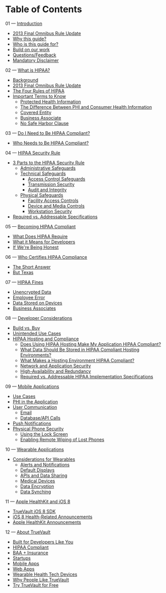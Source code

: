 # Table of Contents

01 — [Introduction](https://github.com/truevault/hipaa-compliance-developers-guide/blob/master/01%20Introduction.md)
+ [2013 Final Omnibus Rule Update](https://github.com/truevault/hipaa-compliance-developers-guide/blob/master/01%20Introduction.md#2013-final-omnibus-rule-update)
+ [Why this guide?](https://github.com/truevault/hipaa-compliance-developers-guide/blob/master/01%20Introduction.md#why-this-guide)
+ [Who is this guide for?](https://github.com/truevault/hipaa-compliance-developers-guide/blob/master/01%20Introduction.md#who-is-this-guide-for)
+ [Build on our work](https://github.com/truevault/hipaa-compliance-developers-guide/blob/master/01%20Introduction.md#build-on-our-work)
+ [Questions/Feedback](https://github.com/truevault/hipaa-compliance-developers-guide/blob/master/01%20Introduction.md#questionsfeedback)
+ [Mandatory Disclaimer](https://github.com/truevault/hipaa-compliance-developers-guide/blob/master/01%20Introduction.md#mandatory-disclaimer)

02 — [What is HIPAA?](https://github.com/truevault/hipaa-compliance-developers-guide/blob/master/02%20What%20is%20HIPAA%3F.md)
+ [Background](https://github.com/truevault/hipaa-compliance-developers-guide/blob/master/02%20What%20is%20HIPAA%3F.md#background)
+ [2013 Final Omnibus Rule Update](https://github.com/truevault/hipaa-compliance-developers-guide/blob/master/02%20What%20is%20HIPAA%3F.md#2013-final-omnibus-rule-update)
+ [The Four Rules of HIPAA](https://github.com/truevault/hipaa-compliance-developers-guide/blob/master/02%20What%20is%20HIPAA%3F.md#the-four-rules-of-hipaa)
+ [Important Terms to Know](https://github.com/truevault/hipaa-compliance-developers-guide/blob/master/02%20What%20is%20HIPAA%3F.md#important-terms-to-know)
  + [Protected Health Information](https://github.com/truevault/hipaa-compliance-developers-guide/blob/master/02%20What%20is%20HIPAA%3F.md#protected-health-information-phi)
  + [The Difference Between PHI and Consumer Health Information](https://github.com/truevault/hipaa-compliance-developers-guide/blob/master/02%20What%20is%20HIPAA%3F.md#the-difference-between-protected-health-information-and-consumer-health-information)
  + [Covered Entity](https://github.com/truevault/hipaa-compliance-developers-guide/blob/master/02%20What%20is%20HIPAA%3F.md#covered-entity)
  + [Business Associate](https://github.com/truevault/hipaa-compliance-developers-guide/blob/master/02%20What%20is%20HIPAA%3F.md#business-associate)
  + [No Safe Harbor Clause](https://github.com/truevault/hipaa-compliance-developers-guide/blob/master/02%20What%20is%20HIPAA%3F.md#no-safe-harbor-clause)

03 — [Do I Need to Be HIPAA Compliant?](https://github.com/truevault/hipaa-compliance-developers-guide/blob/master/03%20Do%20I%20Need%20to%20Be%20HIPAA%20Compliant%3F.md)
+ [Who Needs to Be HIPAA Compliant?](https://github.com/truevault/hipaa-compliance-developers-guide/blob/master/03%20Do%20I%20Need%20to%20Be%20HIPAA%20Compliant%3F.md#who-needs-to-be-hipaa-compliant)

04 — [HIPAA Security Rule](https://github.com/truevault/hipaa-compliance-developers-guide/blob/master/04%20HIPAA%20Security%20Rule.md)
+ [3 Parts to the HIPAA Security Rule](https://github.com/truevault/hipaa-compliance-developers-guide/blob/master/04%20HIPAA%20Security%20Rule.md#3-parts-to-the-hipaa-security-rule)
  + [Administrative Safeguards](https://github.com/truevault/hipaa-compliance-developers-guide/blob/master/04%20HIPAA%20Security%20Rule.md#administrative-safeguards)
  + [Technical Safeguards](https://github.com/truevault/hipaa-compliance-developers-guide/blob/master/04%20HIPAA%20Security%20Rule.md#technical-safeguards)
    + [Access Control Safeguards](https://github.com/truevault/hipaa-compliance-developers-guide/blob/master/04%20HIPAA%20Security%20Rule.md#access-control-requirements)
    + [Transmission Security](https://github.com/truevault/hipaa-compliance-developers-guide/blob/master/04%20HIPAA%20Security%20Rule.md#transmission-security)
    + [Audit and Integrity](https://github.com/truevault/hipaa-compliance-developers-guide/blob/master/04%20HIPAA%20Security%20Rule.md#audit-and-integrity)
  + [Physical Safeguards](https://github.com/truevault/hipaa-compliance-developers-guide/blob/master/04%20HIPAA%20Security%20Rule.md#physical-safeguards)
    + [Facility Access Controls](https://github.com/truevault/hipaa-compliance-developers-guide/blob/master/04%20HIPAA%20Security%20Rule.md#facility-access-controls)
    + [Device and Media Controls](https://github.com/truevault/hipaa-compliance-developers-guide/blob/master/04%20HIPAA%20Security%20Rule.md#device-and-media-controls)
    + [Workstation Security](https://github.com/truevault/hipaa-compliance-developers-guide/blob/master/04%20HIPAA%20Security%20Rule.md#workstation-security)
+ [Required vs. Addressable Specifications](https://github.com/truevault/hipaa-compliance-developers-guide/blob/master/04%20HIPAA%20Security%20Rule.md#required-vs-addressable-specifications)

05 — [Becoming HIPAA Compliant](https://github.com/truevault/hipaa-compliance-developers-guide/blob/master/05%20Becoming%20HIPAA%20Compliant.md)
+ [What Does HIPAA Require](https://github.com/truevault/hipaa-compliance-developers-guide/blob/master/05%20Becoming%20HIPAA%20Compliant.md#what-does-hipaa-require)
+ [What it Means for Developers](https://github.com/truevault/hipaa-compliance-developers-guide/blob/master/05%20Becoming%20HIPAA%20Compliant.md#what-it-means-for-developers)
+ [If We're Being Honest](https://github.com/truevault/hipaa-compliance-developers-guide/blob/master/05%20Becoming%20HIPAA%20Compliant.md#if-were-being-honest)

06 — [Who Certifies HIPAA Compliance](https://github.com/truevault/hipaa-compliance-developers-guide/blob/master/06%20Who%20Certifies%20HIPAA%20Compliance%3F.md)
+ [The Short Answer](https://github.com/truevault/hipaa-compliance-developers-guide/blob/master/06%20Who%20Certifies%20HIPAA%20Compliance%3F.md#the-short-answer-is-no-one)
+ [But Texas](https://github.com/truevault/hipaa-compliance-developers-guide/blob/master/06%20Who%20Certifies%20HIPAA%20Compliance%3F.md#but-texas)

07 — [HIPAA Fines](https://github.com/truevault/hipaa-compliance-developers-guide/blob/master/07%20HIPAA%20Fines.md)
+ [Unencrypted Data](https://github.com/truevault/hipaa-compliance-developers-guide/blob/master/07%20HIPAA%20Fines.md#unencrypted-data)
+ [Employee Error](https://github.com/truevault/hipaa-compliance-developers-guide/blob/master/07%20HIPAA%20Fines.md#employee-error)
+ [Data Stored on Devices](https://github.com/truevault/hipaa-compliance-developers-guide/blob/master/07%20HIPAA%20Fines.md#data-stored-on-devices)
+ [Business Associates](https://github.com/truevault/hipaa-compliance-developers-guide/blob/master/07%20HIPAA%20Fines.md#business-associates)

08 — [Developer Considerations](https://github.com/truevault/hipaa-compliance-developers-guide/blob/master/08%20Developer%20Considerations.md)
+ [Build vs. Buy](https://github.com/truevault/hipaa-compliance-developers-guide/blob/master/08%20Developer%20Considerations.md#build-vs-buy)
+ [Unintended Use Cases](https://github.com/truevault/hipaa-compliance-developers-guide/blob/master/08%20Developer%20Considerations.md#unintended-use-cases)
+ [HIPAA Hosting and Compliance](https://github.com/truevault/hipaa-compliance-developers-guide/blob/master/08%20Developer%20Considerations.md#hipaa-hosting-and-compliance)
  + [Does Using HIPAA Hosting Make My Application HIPAA Compliant?](https://github.com/truevault/hipaa-compliance-developers-guide/blob/master/08%20Developer%20Considerations.md#does-using-hipaa-hosting-make-my-application-hipaa-compliant)
  + [What Data Should Be Stored in HIPAA Compliant Hosting Environments?](https://github.com/truevault/hipaa-compliance-developers-guide/blob/master/08%20Developer%20Considerations.md#what-data-should-be-stored-in-hipaa-compliant-hosting-environments)
  + [What Makes a Hosting Environment HIPAA Compliant?](https://github.com/truevault/hipaa-compliance-developers-guide/blob/master/08%20Developer%20Considerations.md#what-makes-a-hosting-environment-hipaa-compliant)
  + [Network and Application Security](https://github.com/truevault/hipaa-compliance-developers-guide/blob/master/08%20Developer%20Considerations.md#network-and-application-security)
  + [High-Availability and Redundancy](https://github.com/truevault/hipaa-compliance-developers-guide/blob/master/08%20Developer%20Considerations.md#high-availability-and-redundancy)
  + [Required vs. Addressable HIPAA Implementation Specifications](https://github.com/truevault/hipaa-compliance-developers-guide/blob/master/08%20Developer%20Considerations.md#required-vs-addressable-hipaa-implementation-specifications)

09 — [Mobile Applications](https://github.com/truevault/hipaa-compliance-developers-guide/blob/master/09%20Mobile%20Applications.md)
+ [Use Cases](https://github.com/truevault/hipaa-compliance-developers-guide/blob/master/09%20Mobile%20Applications.md#use-cases)
+ [PHI in the Application](https://github.com/truevault/hipaa-compliance-developers-guide/blob/master/09%20Mobile%20Applications.md#phi-in-the-application)
+ [User Communication](https://github.com/truevault/hipaa-compliance-developers-guide/blob/master/09%20Mobile%20Applications.md#user-communication)
  + [Email](https://github.com/truevault/hipaa-compliance-developers-guide/blob/master/09%20Mobile%20Applications.md#email)
  + [Database/API Calls](https://github.com/truevault/hipaa-compliance-developers-guide/blob/master/09%20Mobile%20Applications.md#databaseapi-calls)
+ [Push Notifications](https://github.com/truevault/hipaa-compliance-developers-guide/blob/master/09%20Mobile%20Applications.md#push-notifications)
+ [Physical Phone Security](https://github.com/truevault/hipaa-compliance-developers-guide/blob/master/09%20Mobile%20Applications.md#physical-phone-security)
  + [Using the Lock Screen](https://github.com/truevault/hipaa-compliance-developers-guide/blob/master/09%20Mobile%20Applications.md#using-the-lock-screen)
  + [Enabling Remote Wiping of Lost Phones](https://github.com/truevault/hipaa-compliance-developers-guide/blob/master/09%20Mobile%20Applications.md#enabling-remote-wiping-of-lost-phones)

10 — [Wearable Applications](https://github.com/truevault/hipaa-compliance-developers-guide/blob/master/10%20Wearable%20Applications.md)
+ [Considerations for Wearables](https://github.com/truevault/hipaa-compliance-developers-guide/blob/master/10%20Wearable%20Applications.md#considerations-for-wearables)
  + [Alerts and Notifications](https://github.com/truevault/hipaa-compliance-developers-guide/blob/master/10%20Wearable%20Applications.md#alerts-and-notifications)
  + [Default Displays](https://github.com/truevault/hipaa-compliance-developers-guide/blob/master/10%20Wearable%20Applications.md#default-displays)
  + [APIs and Data Sharing](https://github.com/truevault/hipaa-compliance-developers-guide/blob/master/10%20Wearable%20Applications.md#apis-and-data-sharing)
  + [Medical Devices](https://github.com/truevault/hipaa-compliance-developers-guide/blob/master/10%20Wearable%20Applications.md#medical-devices)
  + [Data Encryption](https://github.com/truevault/hipaa-compliance-developers-guide/blob/master/10%20Wearable%20Applications.md#data-encryption)
  + [Data Synching](https://github.com/truevault/hipaa-compliance-developers-guide/blob/master/10%20Wearable%20Applications.md#data-synching)

11 — [Apple HealthKit and iOS 8](https://github.com/truevault/hipaa-compliance-developers-guide/blob/master/11%20Apple%20HealthKit%20and%20iOS%208.md)
+ [TrueVault iOS 8 SDK](https://github.com/truevault/hipaa-compliance-developers-guide/blob/master/11%20Apple%20HealthKit%20and%20iOS%208.md#truevault-ios-8-sdk)
+ [iOS 8 Health-Related Announcements](https://github.com/truevault/hipaa-compliance-developers-guide/blob/master/11%20Apple%20HealthKit%20and%20iOS%208.md#ios-8-health-related-announcements)
+ [Apple HealthKit Announcements](https://github.com/truevault/hipaa-compliance-developers-guide/blob/master/11%20Apple%20HealthKit%20and%20iOS%208.md#apple-healthkit-announcements)

12 — [About TrueVault](https://github.com/truevault/hipaa-compliance-developers-guide/blob/master/12%20About%20TrueVault.md)
+ [Built for Developers Like You](https://github.com/truevault/hipaa-compliance-developers-guide/blob/master/12%20About%20TrueVault.md#built-for-developers-like-you)
+ [HIPAA Compliant](https://github.com/truevault/hipaa-compliance-developers-guide/blob/master/12%20About%20TrueVault.md#hipaa-compliant)
+ [BAA + Insurance](https://github.com/truevault/hipaa-compliance-developers-guide/blob/master/12%20About%20TrueVault.md#baa--insurance)
+ [Startups](https://github.com/truevault/hipaa-compliance-developers-guide/blob/master/12%20About%20TrueVault.md#startups)
+ [Mobile Apps](https://github.com/truevault/hipaa-compliance-developers-guide/blob/master/12%20About%20TrueVault.md#mobile-apps)
+ [Web Apps](https://github.com/truevault/hipaa-compliance-developers-guide/blob/master/12%20About%20TrueVault.md#web-apps)
+ [Wearable Health Tech Devices](https://github.com/truevault/hipaa-compliance-developers-guide/blob/master/12%20About%20TrueVault.md#wearable-health-tech-devices)
+ [Why People Like TrueVault](https://github.com/truevault/hipaa-compliance-developers-guide/blob/master/12%20About%20TrueVault.md#why-people-like-truevault)
+ [Try TrueVault for Free](https://github.com/truevault/hipaa-compliance-developers-guide/blob/master/12%20About%20TrueVault.md#try-truevault-for-free)
